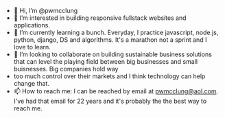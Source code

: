- 👋 Hi, I’m @pwmcclung
- 👀 I’m interested in building responsive fullstack websites and applications.
- 🌱 I’m currently learning a bunch. Everyday, I practice javascript, node.js, python, django, DS and algorithms. It's a marathon not a sprint and I love to learn.
- 💞️ I’m looking to collaborate on building sustainable business solutions that can level the playing field between big businesses and small  buisnesses. Big companies hold way 
- too much control over their markets and I think technology can help change that.
- 📫 How to reach me: I can be reached by email at pwmcclung@aol.com. I've had that email for 22 years and it's probably the the best way to reach me.

<!---
pwmcclung/pwmcclung is a ✨ special ✨ repository because its `README.md` (this file) appears on your GitHub profile.
You can click the Preview link to take a look at your changes.
--->
